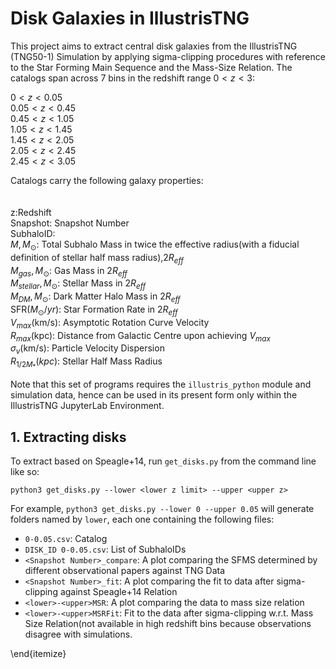 # Disk Galaxies in IllustrisTNG

This project aims to extract central disk galaxies from the IllustrisTNG (TNG50-1) Simulation by applying sigma-clipping procedures with reference to the Star Forming Main Sequence and the Mass-Size Relation. The catalogs span across 7 bins in the redshift range $0 \lt z \lt 3$:

$0 \lt z \lt 0.05$<br>
$0.05 \lt z \lt 0.45$<br>
$0.45 \lt z \lt 1.05$<br>
$1.05 \lt z \lt 1.45$<br>
$1.45 \lt z \lt 2.05$<br>
$2.05 \lt z \lt 2.45$<br>
$2.45 \lt z \lt 3.05$<br>

Catalogs carry the following galaxy properties:<br>
<br>
<br>
z:Redshift<br>
Snapshot: Snapshot Number<br>
SubhaloID:<br> 
$M,M_{\odot}:$ Total Subhalo Mass in twice the effective radius(with a fiducial definition of stellar half mass radius),$2R_{eff}$<br> 
$M_{gas},M_{\odot}$: Gas Mass in $2R_{eff}$<br>
$M_{stellar},M_{\odot}$: Stellar Mass in $2R_{eff}$<br>
$M_{DM},M_{\odot}$: Dark Matter Halo Mass in $2R_{eff}$<br>
SFR($M_{\odot}/yr$): Star Formation Rate in $2R_{eff}$<br> 
$V_{max}$(km/s): Asymptotic Rotation Curve Velocity<br>
$R_{max}$(kpc): Distance from Galactic Centre upon achieving $V_{max}$<br>
$\sigma_v$(km/s): Particle Velocity Dispersion<br>
$R_{1/2M_*}(kpc)$: Stellar Half Mass Radius

Note that this set of programs requires the `illustris_python` module and simulation data, hence can be used in its present form only within the IllustrisTNG JupyterLab Environment. 

## 1. Extracting disks

To extract based on Speagle+14, run `get_disks.py` from the command line like so:

```
python3 get_disks.py --lower <lower z limit> --upper <upper z>
```
For example, `python3 get_disks.py --lower 0 --upper 0.05` will generate folders named by `lower`, each one containing the following files:


- `0-0.05.csv`: Catalog
- `DISK_ID 0-0.05.csv`: List of SubhaloIDs
- `<Snapshot Number>_compare`: A plot comparing the SFMS determined by different observational papers against TNG Data
- `<Snapshot Number>_fit`: A plot comparing the fit to data after sigma-clipping against Speagle+14 Relation
- `<lower>-<upper>MSR`: A plot comparing the data to mass size relation
- `<lower>-<upper>MSRFit`: Fit to the data after sigma-clipping w.r.t. Mass Size Relation(not available in high redshift bins because observations disagree with simulations.

\end{itemize}

